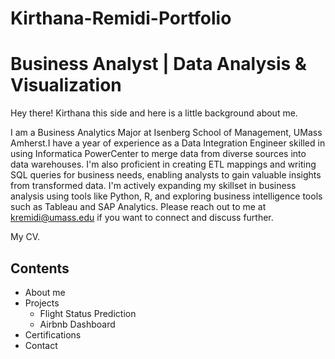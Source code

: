 # Kirthana-Remidi-Portfolio

# **Business Analyst | Data Analysis & Visualization**
Hey there! Kirthana this side and here is a little background about me.

I am a Business Analytics Major at Isenberg School of Management, UMass Amherst.I have a year of experience as a Data Integration Engineer skilled in using Informatica PowerCenter to merge data from diverse sources into data warehouses. I'm also proficient in creating ETL mappings and writing SQL queries for business needs, enabling analysts to gain valuable insights from transformed data. I'm actively expanding my skillset in business analysis using tools like Python, R, and exploring business intelligence tools such as Tableau and SAP Analytics. Please reach out to me at kremidi@umass.edu if you want to connect and discuss further.

My CV.

## **Contents**
* About me
* Projects  
  - Flight Status Prediction
  - Airbnb Dashboard
* Certifications
* Contact
